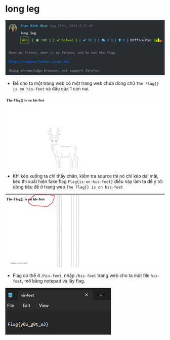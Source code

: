 # long leg
![img](https://github.com/dnamgithub33/Wu-viblo/blob/76eb7e907649cdea09faf106b9eb6ed1cc8547cd/long%20leg/1.png)

* Đề cho ta một trang web có một trang web chứa dòng chữ ```The Flag{} is on his-feet``` và đầu của 1 con nai.

![img](https://github.com/dnamgithub33/Wu-viblo/blob/76eb7e907649cdea09faf106b9eb6ed1cc8547cd/long%20leg/2.png)

* Khi kéo xuống ta chỉ thấy chân, kiểm tra source thì nó chỉ kéo dài mãi, kéo thì xuất hiện fake flag ```Flag{is-on-his-feet}``` điều này làm ta để ý tới dòng tiêu đề ở trang web ```The Flag{} is on his-feet```

![img](https://github.com/dnamgithub33/Wu-viblo/blob/76eb7e907649cdea09faf106b9eb6ed1cc8547cd/long%20leg/3.png)

* Flag có thể ở ```/his-feet```, nhập ```/his-feet``` trang web cho ta một file ```his-feet```, mở bằng notepad và lấy flag.

![img](https://github.com/dnamgithub33/Wu-viblo/blob/76eb7e907649cdea09faf106b9eb6ed1cc8547cd/long%20leg/4.png)